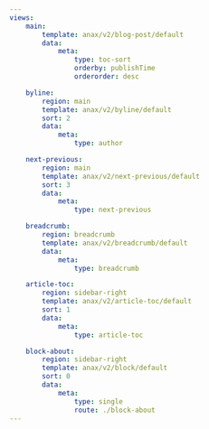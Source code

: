 ```yaml
---
views:
    main:
        template: anax/v2/blog-post/default
        data:
            meta:
                type: toc-sort
                orderby: publishTime
                orderorder: desc

    byline:
        region: main
        template: anax/v2/byline/default
        sort: 2
        data:
            meta: 
                type: author

    next-previous:
        region: main
        template: anax/v2/next-previous/default
        sort: 3
        data:
            meta: 
                type: next-previous

    breadcrumb:
        region: breadcrumb
        template: anax/v2/breadcrumb/default
        data:
            meta: 
                type: breadcrumb

    article-toc:
        region: sidebar-right
        template: anax/v2/article-toc/default
        sort: 1
        data:
            meta: 
                type: article-toc

    block-about:
        region: sidebar-right
        template: anax/v2/block/default
        sort: 0
        data:
            meta: 
                type: single
                route: ./block-about
---
```

